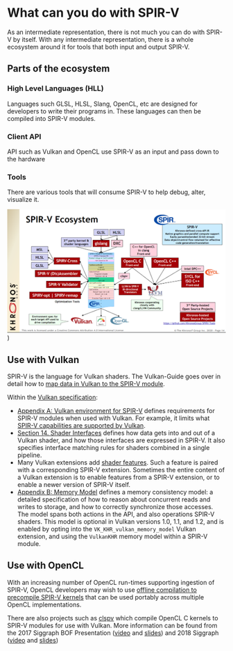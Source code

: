 # What can you do with SPIR-V

As an intermediate representation, there is not much you can do with SPIR-V by itself. With any intermediate representation, there is a whole ecosystem around it for tools that both input and output SPIR-V.

## Parts of the ecosystem

### High Level Languages (HLL)

Languages such GLSL, HLSL, Slang, OpenCL, etc are designed for developers to write their programs in. These languages can then be compiled into SPIR-V modules.

### Client API

API such as Vulkan and OpenCL use SPIR-V as an input and pass down to the hardware

### Tools

There are various tools that will consume SPIR-V to help debug, alter, visualize it.

![what_spirv_can_do_ecosystem.png](../images/what_spirv_can_do_ecosystem.png))

## Use with Vulkan

SPIR-V is the language for Vulkan shaders. The Vulkan-Guide goes over in detail how to [map data in Vulkan to the SPIR-V module](https://github.com/KhronosGroup/Vulkan-Guide/blob/main/chapters/mapping_data_to_shaders.md).

Within the [Vulkan specification](https://github.com/KhronosGroup/Vulkan-Guide/blob/main/chapters/vulkan_spec.md):

* [Appendix A: Vulkan environment for SPIR-V](https://registry.khronos.org/vulkan/specs/1.3/html/vkspec.html#spirvenv)
  defines requirements for SPIR-V modules when used with Vulkan.  For example, it limits what
  [SPIR-V capabilities are supported by Vulkan](https://registry.khronos.org/vulkan/specs/1.3/html/vkspec.html#spirvenv-capabilities).
* [Section 14. Shader Interfaces](https://registry.khronos.org/vulkan/specs/1.3/html/vkspec.html#spirvenv)
  defines how data gets into and out of a Vulkan shader, and how those interfaces are expressed in SPIR-V.
  It also specifies interface matching rules for shaders combined in a single pipeline.
* Many Vulkan extensions add [shader features](https://github.com/KhronosGroup/Vulkan-Guide/blob/main/chapters/extensions/shader_features.md). Such a feature is paired with a corresponding SPIR-V extension.
  Sometimes the entire content of a Vulkan extension is to enable features from a SPIR-V extension,
  or to enable a newer version of SPIR-V itself.
* [Appendix B: Memory Model](https://registry.khronos.org/vulkan/specs/1.3/html/vkspec.html#memory-model)
  defines a memory consistency model: a detailed specification of how to reason about
  concurrent reads and writes to storage, and how to correctly synchronize those accesses.
  The model spans both actions in the API, and also operations SPIR-V shaders.
  This model is optional in Vulkan versions 1.0, 1.1, and 1.2, and is enabled by opting into
  the `VK_KHR_vulkan_memory_model` Vulkan extension, and using the `VulkanKHR` memory model within a SPIR-V
  module.

## Use with OpenCL

With an increasing number of OpenCL run-times supporting ingestion of SPIR-V, OpenCL developers may wish to use [offline compilation to precompile SPIR-V kernels](https://www.khronos.org/blog/offline-compilation-of-opencl-kernels-into-spir-v-using-open-source-tooling) that can be used portably across multiple OpenCL implementations.

There are also projects such as [clspv](https://github.com/google/clspv) which compile OpenCL C kernels to SPIR-V modules for use with Vulkan. More information can be found from the 2017 Siggraph BOF Presentation ([video](https://www.youtube.com/watch?v=Nx0u-9ZwrmQ&feature=youtu.be&t=3310) and [slides](https://www.khronos.org/assets/uploads/developers/library/2017-siggraph/06_3D-BOF-SIGGRAPH_Aug17.pdf#page=60)) and 2018 Siggraph ([video](https://www.youtube.com/watch?v=FCAM-3aAzXg&feature=youtu.be&t=21982) and [slides](https://www.khronos.org/assets/uploads/developers/library/2018-siggraph/05c-Adobe-clspv_Aug18.pdf))
